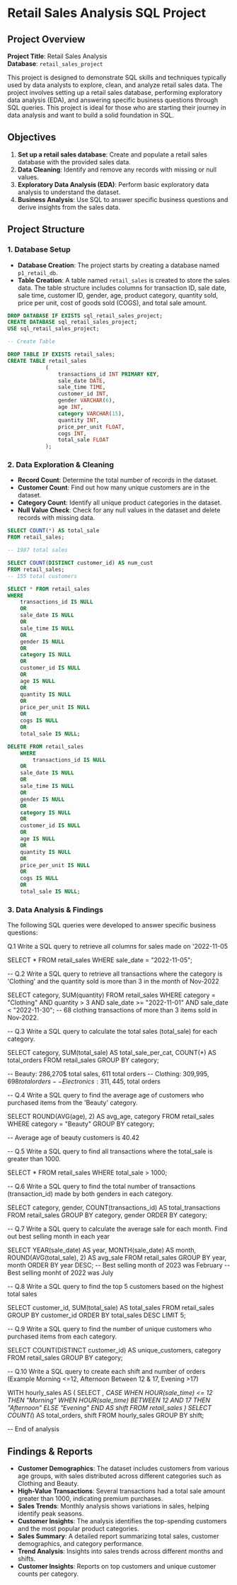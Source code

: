 # Retail Sales Analysis SQL Project

## Project Overview

**Project Title**: Retail Sales Analysis    
**Database**: `retail_sales_project`

This project is designed to demonstrate SQL skills and techniques typically used by data analysts to explore, clean, and analyze retail sales data. The project involves setting up a retail sales database, performing exploratory data analysis (EDA), and answering specific business questions through SQL queries. This project is ideal for those who are starting their journey in data analysis and want to build a solid foundation in SQL.

## Objectives

1. **Set up a retail sales database**: Create and populate a retail sales database with the provided sales data.
2. **Data Cleaning**: Identify and remove any records with missing or null values.
3. **Exploratory Data Analysis (EDA)**: Perform basic exploratory data analysis to understand the dataset.
4. **Business Analysis**: Use SQL to answer specific business questions and derive insights from the sales data.

## Project Structure

### 1. Database Setup

- **Database Creation**: The project starts by creating a database named `p1_retail_db`.
- **Table Creation**: A table named `retail_sales` is created to store the sales data. The table structure includes columns for transaction ID, sale date, sale time, customer ID, gender, age, product category, quantity sold, price per unit, cost of goods sold (COGS), and total sale amount.

```sql
DROP DATABASE IF EXISTS sql_retail_sales_project;
CREATE DATABASE sql_retail_sales_project;
USE sql_retail_sales_project;

-- Create Table

DROP TABLE IF EXISTS retail_sales;
CREATE TABLE retail_sales 
			(
				transactions_id INT PRIMARY KEY,
                sale_date DATE,
                sale_time TIME,
                customer_id INT,
                gender VARCHAR(6),
                age INT,
                category VARCHAR(15),
                quantity INT,
                price_per_unit FLOAT,
                cogs INT,
                total_sale FLOAT
			);
```

### 2. Data Exploration & Cleaning

- **Record Count**: Determine the total number of records in the dataset.
- **Customer Count**: Find out how many unique customers are in the dataset.
- **Category Count**: Identify all unique product categories in the dataset.
- **Null Value Check**: Check for any null values in the dataset and delete records with missing data.

```sql
SELECT COUNT(*) AS total_sale
FROM retail_sales;

-- 1987 total sales

SELECT COUNT(DISTINCT customer_id) AS num_cust
FROM retail_sales;
-- 155 total customers

SELECT * FROM retail_sales
WHERE 
	transactions_id IS NULL
    OR
    sale_date IS NULL
    OR
    sale_time IS NULL
    OR
    gender IS NULL
    OR 
    category IS NULL
    OR 
    customer_id IS NULL
    OR
    age IS NULL
    OR
    quantity IS NULL
    OR 
    price_per_unit IS NULL
    OR
    cogs IS NULL
    OR 
    total_sale IS NULL;

DELETE FROM retail_sales
    WHERE
		transactions_id IS NULL
    OR
    sale_date IS NULL
    OR
    sale_time IS NULL
    OR
    gender IS NULL
    OR 
    category IS NULL
    OR 
    customer_id IS NULL
    OR
    age IS NULL
    OR
    quantity IS NULL
    OR 
    price_per_unit IS NULL
    OR
    cogs IS NULL
    OR 
    total_sale IS NULL;
```

### 3. Data Analysis & Findings

The following SQL queries were developed to answer specific business questions:

Q.1 Write a SQL query to retrieve all columns for sales made on '2022-11-05

SELECT * FROM retail_sales
WHERE sale_date = "2022-11-05";

-- Q.2 Write a SQL query to retrieve all transactions where the category is 'Clothing' and the quantity sold is more than 3 in the month of Nov-2022

SELECT category, SUM(quantity)
FROM retail_sales
WHERE category = "Clothing"
AND quantity > 3
AND sale_date >= "2022-11-01"
AND sale_date < "2022-11-30";
-- 68 clothing transactions of more than 3 items sold in Nov-2022.

-- Q.3 Write a SQL query to calculate the total sales (total_sale) for each category.

SELECT category, SUM(total_sale) AS total_sale_per_cat, COUNT(*) AS total_orders
FROM retail_sales
GROUP BY category;

-- Beauty: 286,270$ total sales, 611 total orders
-- Clothing: 309,995$, 698 total orders
-- Electronics: 311,445$, total orders 

-- Q.4 Write a SQL query to find the average age of customers who purchased items from the 'Beauty' category.

SELECT ROUND(AVG(age), 2) AS avg_age, category 
FROM retail_sales
WHERE category = "Beauty"
GROUP BY category;

-- Average age of beauty customers is 40.42

-- Q.5 Write a SQL query to find all transactions where the total_sale is greater than 1000.

SELECT * FROM retail_sales
WHERE total_sale > 1000;

-- Q.6 Write a SQL query to find the total number of transactions (transaction_id) made by both genders in each category.

SELECT category, gender,
COUNT(transactions_id) AS total_transactions
FROM retail_sales
GROUP BY category, gender 
ORDER BY category;

-- Q.7 Write a SQL query to calculate the average sale for each month. Find out best selling month in each year

SELECT YEAR(sale_date) AS year,
MONTH(sale_date) AS month,
ROUND(AVG(total_sale), 2) AS avg_sale
FROM retail_sales
GROUP BY year, month
ORDER BY year DESC;
-- Best selling month of 2023 was February
-- Best selling monht of 2022 was July

-- Q.8 Write a SQL query to find the top 5 customers based on the highest total sales 

SELECT customer_id, SUM(total_sale) AS total_sales
FROM retail_sales
GROUP BY customer_id
ORDER BY total_sales DESC
LIMIT 5;

-- Q.9 Write a SQL query to find the number of unique customers who purchased items from each category.

SELECT COUNT(DISTINCT customer_id) AS unique_customers, category
FROM retail_sales
GROUP BY category;

-- Q.10 Write a SQL query to create each shift and number of orders (Example Morning <=12, Afternoon Between 12 & 17, Evening >17)

WITH hourly_sales
AS
(
SELECT *,
	CASE
		WHEN HOUR(sale_time) <= 12 THEN "Morning"
		WHEN HOUR(sale_time) BETWEEN 12 AND 17 THEN "Afternoon"
		ELSE "Evening"
	END AS shift
FROM retail_sales
)
SELECT COUNT(*) AS total_orders, 
shift
FROM hourly_sales
GROUP BY shift;

-- End of analysis

## Findings & Reports

- **Customer Demographics**: The dataset includes customers from various age groups, with sales distributed across different categories such as Clothing and Beauty.
- **High-Value Transactions**: Several transactions had a total sale amount greater than 1000, indicating premium purchases.
- **Sales Trends**: Monthly analysis shows variations in sales, helping identify peak seasons.
- **Customer Insights**: The analysis identifies the top-spending customers and the most popular product categories.
- **Sales Summary**: A detailed report summarizing total sales, customer demographics, and category performance.
- **Trend Analysis**: Insights into sales trends across different months and shifts.
- **Customer Insights**: Reports on top customers and unique customer counts per category.

